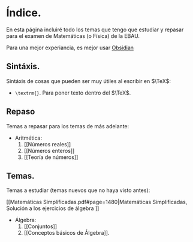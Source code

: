 # Índice.
En esta página incluiré todo los temas que tengo que estudiar y repasar para el examen de Matemáticas (o Física) de la EBAU.

Para una mejor experiancia, es mejor usar [Obsidian](https://obsidian.md/)

## Sintáxis.
Sintáxis de cosas que pueden ser muy útiles al escribir en $\TeX$:

- `\textrm{}`. Para poner texto dentro del $\TeX$.

## Repaso
Temas a repasar para los temas de más adelante:

- Aritmética:
	1. [[Números reales]]
	2. [[Números enteros]]
	3. [[Teoría de números]]

## Temas.
Temas a estudiar (temas nuevos que no haya visto antes):

[[Matemáticas Simplificadas.pdf#page=1480|Matemáticas Simplificadas, Solución a los ejercicios de álgebra ]]

- Álgebra:
	1. [[Conjuntos]]
	2. [[Conceptos básicos de Álgebra]].

